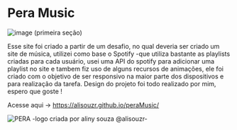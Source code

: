 # Pera Music

![image](https://user-images.githubusercontent.com/79667413/161609266-feea96ae-81cb-42e6-a42e-71474c3c163b.png)
(primeira seção)

Esse site foi criado a partir de um desafio, no qual deveria ser criado um site de música, utilizei como base o Spotify -que utiliza bastante as playlists criadas para cada usuário, usei uma API do spotify para adicionar uma playlist no site e tambem fiz uso de alguns recursos de animações, ele foi criado com o objetivo de ser responsivo na maior parte dos dispositivos e para realização da tarefa. Design do projeto foi todo realizado por mim, espero que goste !

Acesse aqui -> https://alisouzr.github.io/peraMusic/


![PERA](https://user-images.githubusercontent.com/79667413/161609360-dc59eadc-1dcf-4b50-8bec-53639676ba8e.svg)
-logo criada por aliny souza @alisouzr-
